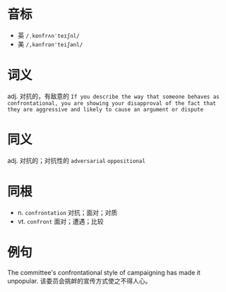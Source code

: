 # 音标

- 英 `/ˌkɒnfrʌnˈteɪʃnl/`
- 美 `/,kənfrən'teiʃənl/`

# 词义

adj. 对抗的，有敌意的
`If you describe the way that someone behaves as confrontational, you are showing your disapproval of the fact that they are aggressive and likely to cause an argument or dispute`

# 同义

adj. 对抗的；对抗性的
`adversarial` `oppositional`

# 同根

- n. `confrontation` 对抗；面对；对质
- vt. `confront` 面对；遭遇；比较

# 例句

The committee's confrontational style of campaigning has made it unpopular.
该委员会挑衅的宣传方式使之不得人心。


